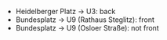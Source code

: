 * Heidelberger Platz → U3: back
* Bundesplatz → U9 (Rathaus Steglitz): front
* Bundesplatz → U9 (Osloer Straße): not front

